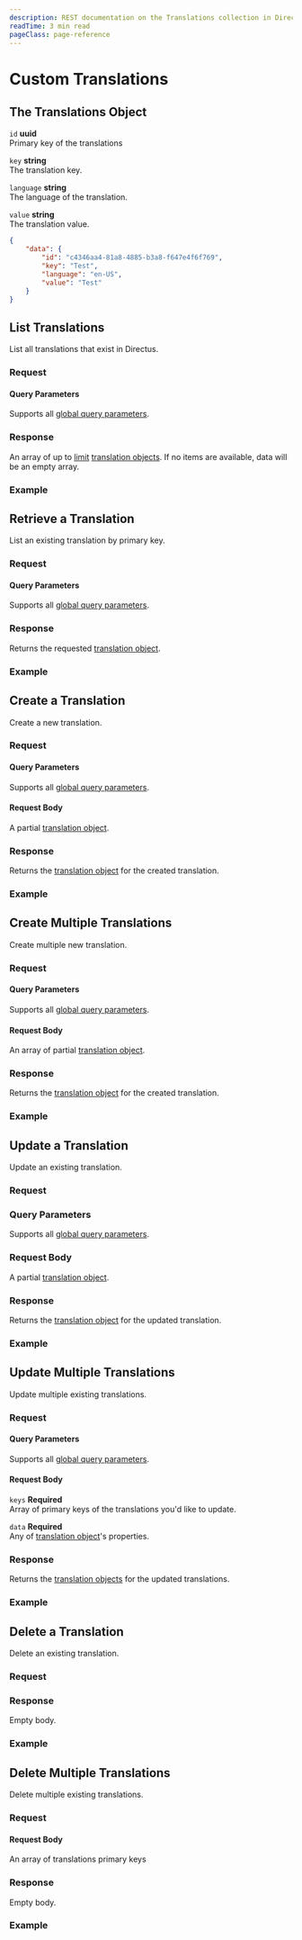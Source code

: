 ```yaml
---
description: REST documentation on the Translations collection in Directus.
readTime: 3 min read
pageClass: page-reference
---
```


# Custom Translations

## The Translations Object

`id` **uuid**\
Primary key of the translations

`key` **string**\
The translation key.

`language` **string**\
The language of the translation.

`value` **string**\
The translation value.

```json
{
	"data": {
		"id": "c4346aa4-81a8-4885-b3a8-f647e4f6f769",
		"key": "Test",
		"language": "en-US",
		"value": "Test"
	}
}
```

## List Translations

List all translations that exist in Directus.

### Request

<SnippetToggler :choices="['REST', 'SDK']" label="API">
<template #rest>

`GET /translations`

`SEARCH /translations`

If using SEARCH you can provide a [query object](/reference/query) as the body of your request.

[Learn more about SEARCH ->](/reference/introduction#search-http-method)

</template>
<template #sdk>

```js
import { createDirectus, rest, readTranslations } from '@directus/sdk';

const client = createDirectus('directus_project_url').with(rest());

const result = await client.request(readTranslations(query_object));
```

</template>
</SnippetToggler>

#### Query Parameters

Supports all [global query parameters](/reference/query).

### Response

An array of up to [limit](/reference/query#limit) [translation objects](#the-translations-object). If no items are
available, data will be an empty array.

### Example

<SnippetToggler :choices="['REST', 'SDK']" label="API">
<template #rest>

`GET /translations`

`SEARCH /translations`

</template>
<template #sdk>

```js
import { createDirectus, rest, readTranslations } from '@directus/sdk';

const client = createDirectus('https://directus.example.com').with(rest());

const result = await client.request(
	readTranslations({
		fields: ['*'],
	})
);
```

</template>
</SnippetToggler>

## Retrieve a Translation

List an existing translation by primary key.

### Request

<SnippetToggler :choices="['REST', 'SDK']" label="API">
<template #rest>

`GET /translations/:id`

</template>
<template #sdk>

```js
import { createDirectus, rest, readTranslation } from '@directus/sdk';

const client = createDirectus('directus_project_url').with(rest());

const result = await client.request(readTranslation(translation_id, query_object));
```

</template>
</SnippetToggler>

#### Query Parameters

Supports all [global query parameters](/reference/query).

### Response

Returns the requested [translation object](#the-translations-object).

### Example

<SnippetToggler :choices="['REST', 'SDK']" label="API">
<template #rest>

`GET /translations/2fc325fb-299b-4d20-a9e7-a34349dee8b2`

</template>
<template #sdk>

```js
import { createDirectus, rest, readTranslation } from '@directus/sdk';

const client = createDirectus('https://directus.example.com').with(rest());

const result = await client.request(
	readTranslation('7b8c250a-6864-480f-b230-a4035d155123', {
		fields: ['*'],
	})
);
```

</template>
</SnippetToggler>

## Create a Translation

Create a new translation.

### Request

<SnippetToggler :choices="['REST', 'SDK']" label="API">
<template #rest>

`POST /translations`

Provide a [translation object](#the-translation-object) as the body of your request.

</template>
<template #sdk>

```js
import { createDirectus, rest, createTranslation } from '@directus/sdk';

const client = createDirectus('directus_project_url').with(rest());

const result = await client.request(createTranslation(translation_object));
```

</template>
</SnippetToggler>

#### Query Parameters

Supports all [global query parameters](/reference/query).

#### Request Body

A partial [translation object](#the-translations-object).

### Response

Returns the [translation object](#the-translations-object) for the created translation.

### Example

<SnippetToggler :choices="['REST', 'SDK']" label="API">
<template #rest>

`POST /translations`

```json
{
	"key": "Test",
	"language": "en-US",
	"value": "My Test"
}
```

</template>
<template #sdk>

```js
import { createDirectus, rest, createTranslation } from '@directus/sdk';

const client = createDirectus('https://directus.example.com').with(rest());

const result = await client.request(
	createTranslation({
		language: 'fr_FR',
		key: 'test',
		value: 'test',
	})
);
```

</template>
</SnippetToggler>

## Create Multiple Translations

Create multiple new translation.

### Request

<SnippetToggler :choices="['REST', 'SDK']" label="API">
<template #rest>

`POST /translations`

Provide an array of [translation objects](#the-translation-object) as the body of your request.

</template>
<template #sdk>

```js
import { createDirectus, rest, createTranslations } from '@directus/sdk';

const client = createDirectus('directus_project_url').with(rest());

const result = await client.request(createTranslations(translation_object_array));
```

</template>
</SnippetToggler>

#### Query Parameters

Supports all [global query parameters](/reference/query).

#### Request Body

An array of partial [translation object](#the-translations-object).

### Response

Returns the [translation object](#the-translations-object) for the created translation.

### Example

<SnippetToggler :choices="['REST', 'SDK']" label="API">
<template #rest>

`POST /translations`

```json
[
	{
		"key": "translation.key",
		"language": "en-US",
		"value": "My Translation"
	},
	{
		"key": "translation.key",
		"language": "en-GB",
		"value": "Another Translation"
	}
]
```

</template>
<template #sdk>

```js
import { createDirectus, rest, createTranslations } from '@directus/sdk';

const client = createDirectus('https://directus.example.com').with(rest());

const result = await client.request(
	createTranslations([
		{
			language: 'fr-FR',
			key: 'test',
			value: 'test',
		},
		{
			language: 'it-IT',
			key: 'test_2',
			value: 'test_2',
		},
	])
);
```

</template>
</SnippetToggler>

## Update a Translation

Update an existing translation.

### Request

<SnippetToggler :choices="['REST', 'SDK']" label="API">
<template #rest>

`PATCH /translations/:id`

Provide a partial [translation object](#the-translation-object) as the body of your request.

</template>
<template #sdk>

```js
import { createDirectus, rest, updateTranslation } from '@directus/sdk';

const client = createDirectus('directus_project_url').with(rest());

const result = await client.request(updateTranslation(translation_id, partial_translation_object));
```

</template>
</SnippetToggler>

### Query Parameters

Supports all [global query parameters](/reference/query).

### Request Body

A partial [translation object](#the-translations-object).

### Response

Returns the [translation object](#the-translations-object) for the updated translation.

### Example

<SnippetToggler :choices="['REST', 'SDK']" label="API">
<template #rest>

`PATCH /translations/2fc325fb-299b-4d20-a9e7-a34349dee8b2`

```json
{
	"value": "My Updated Translations"
}
```

</template>
<template #sdk>

```js
import { createDirectus, rest, updateTranslation } from '@directus/sdk';

const client = createDirectus('https://directus.example.com').with(rest());

const result = await client.request(
	updateTranslation('74f2aa3e-ad5c-424a-9ace-adab5ecb0fca', {
		value: 'this is the new value',
	})
);
```

</template>
</SnippetToggler>

## Update Multiple Translations

Update multiple existing translations.

### Request

<SnippetToggler :choices="['REST', 'SDK']" label="API">
<template #rest>

`PATCH /translations`

```json
{
	"keys": translation_id_array,
	"data": partial_translation_object
}
```

</template>
<template #sdk>

```js
import { createDirectus, rest, updateTranslations } from '@directus/sdk';

const client = createDirectus('directus_project_url').with(rest());

const result = await client.request(updateTranslations(translation_id_array, partial_translation_object));
```

</template>
</SnippetToggler>

#### Query Parameters

Supports all [global query parameters](/reference/query).

#### Request Body

`keys` **Required**\
Array of primary keys of the translations you'd like to update.

`data` **Required**\
Any of [translation object](#the-translations-object)'s properties.

### Response

Returns the [translation objects](#the-translations-object) for the updated translations.

### Example

<SnippetToggler :choices="['REST', 'SDK']" label="API">
<template #rest>

`PATCH /translations`

```json
{
	"keys": ["3f2facab-7f05-4ee8-a7a3-d8b9c634a1fc", "7259bfa8-3786-45c6-8c08-cc688e7ba229"],
	"data": {
		"value": "Test Value"
	}
}
```

</template>
<template #sdk>

```js
import { createDirectus, rest, updateTranslations } from '@directus/sdk';

const client = createDirectus('https://directus.example.com').with(rest());

const result = await client.request(
	updateTranslations(['91be30ed-4f4e-481f-84be-860e0c25b035', '74f2aa3e-ad5c-424a-9ace-adab5ecb0fcajj'], {
		value: 'this is the new value',
	})
);
```

</template>
</SnippetToggler>

## Delete a Translation

Delete an existing translation.

### Request

<SnippetToggler :choices="['REST', 'SDK']" label="API">
<template #rest>

`DELETE /translations/:id`

</template>
<template #sdk>

```js
import { createDirectus, rest, deleteTranslation } from '@directus/sdk';

const client = createDirectus('directus_project_url').with(rest());

const result = await client.request(deleteTranslation(translation_id));
```

</template>
</SnippetToggler>

### Response

Empty body.

### Example

<SnippetToggler :choices="['REST', 'SDK']" label="API">
<template #rest>

`DELETE /translations/12204ee2-2c82-4d9a-b044-2f4842a11dba`

</template>
<template #sdk>

```js
import { createDirectus, rest, deleteTranslation } from '@directus/sdk';

const client = createDirectus('https://directus.example.com').with(rest());

const result = await client.request(deleteTranslation('91be30ed-4f4e-481f-84be-860e0c25b035'));
```

</template>
</SnippetToggler>

## Delete Multiple Translations

Delete multiple existing translations.

### Request

<SnippetToggler :choices="['REST', 'SDK']" label="API">
<template #rest>

`DELETE /translations`

Provide an array of translation IDs as the body of your request.

</template>
<template #sdk>

```js
import { createDirectus, rest, deleteTranslations } from '@directus/sdk';

const client = createDirectus('directus_project_url').with(rest());

const result = await client.request(deleteTranslations(translation_id_array));
```

</template>
</SnippetToggler>

#### Request Body

An array of translations primary keys

### Response

Empty body.

### Example

<SnippetToggler :choices="['REST', 'SDK']" label="API">
<template #rest>

`DELETE /translations`

```json
["25821236-8c2a-4f89-8fdc-c7d01f35877d", "02b9486e-4273-4fd5-b94b-e18fd923d1ed", "7d62f1e9-a83f-407b-84f8-1c184f014501"]
```

</template>
<template #sdk>

```js
import { createDirectus, rest, deleteTranslations } from '@directus/sdk';

const client = createDirectus('https://directus.example.com').with(rest());

const result = await client.request(
	deleteTranslations([
		'25821236-8c2a-4f89-8fdc-c7d01f35877d',
		'02b9486e-4273-4fd5-b94b-e18fd923d1ed',
		'7d62f1e9-a83f-407b-84f8-1c184f014501',
	])
);
```

</template>
</SnippetToggler>
